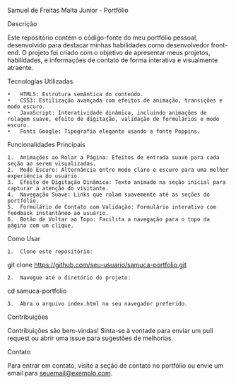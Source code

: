 Samuel de Freitas Malta Junior - Portfólio

Descrição

Este repositório contém o código-fonte do meu portfólio pessoal, desenvolvido para destacar minhas habilidades como desenvolvedor front-end. O projeto foi criado com o objetivo de apresentar meus projetos, habilidades, e informações de contato de forma interativa e visualmente atraente.

Tecnologias Utilizadas

	•	HTML5: Estrutura semântica do conteúdo.
	•	CSS3: Estilização avançada com efeitos de animação, transições e modo escuro.
	•	JavaScript: Interatividade dinâmica, incluindo animações de rolagem suave, efeito de digitação, validação de formulários e modo escuro.
	•	Fonts Google: Tipografia elegante usando a fonte Poppins.

Funcionalidades Principais

	1.	Animações ao Rolar a Página: Efeitos de entrada suave para cada seção ao serem visualizadas.
	2.	Modo Escuro: Alternância entre modo claro e escuro para uma melhor experiência do usuário.
	3.	Efeito de Digitação Dinâmica: Texto animado na seção inicial para capturar a atenção do visitante.
	4.	Navegação Suave: Links que rolam suavemente até as seções do portfólio.
	5.	Formulário de Contato com Validação: Formulário interativo com feedback instantâneo ao usuário.
	6.	Botão de Voltar ao Topo: Facilita a navegação para o topo da página com um clique.

Como Usar

	1.	Clone este repositório:

git clone https://github.com/seu-usuario/samuca-portfolio.git


	2.	Navegue até o diretório do projeto:

cd samuca-portfolio


	3.	Abra o arquivo index.html no seu navegador preferido.

Contribuições

Contribuições são bem-vindas! Sinta-se à vontade para enviar um pull request ou abrir uma issue para sugestões de melhorias.

Contato

Para entrar em contato, visite a seção de contato no portfólio ou envie um email para seuemail@exemplo.com.
